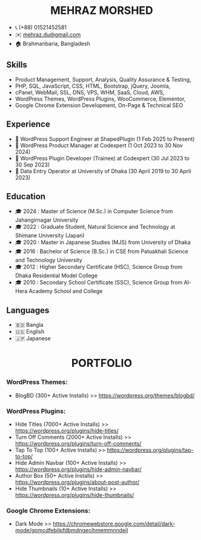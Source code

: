 <h1 align="center">MEHRAZ MORSHED</h1>

- 📞 (+88) 01521452581
- ✉️ mehraz.du@gmail.com
- 🏠 Brahmanbaria, Bangladesh

## Skills
- Product Management, Support, Analysis, Quality Assurance & Testing,
- PHP, SQL, JavaScript, CSS, HTML, Bootstrap, jQuery, Joomla,
- cPanel, WebMail, SSL, DNS, VPS, WHM, SaaS, Cloud, AWS,
- WordPress Themes, WordPress Plugins, WooCommerce, Elementor,
- Google Chrome Extension Development, On-Page & Technical SEO

## Experience
- 💼 WordPress Support Engineer at ShapedPlugin (1 Feb 2025 to Present)
- 💼 WordPress Product Manager at Codexpert (1 Oct 2023 to 30 Nov 2024)
- 💼 WordPress Plugin Developer (Trainee) at Codexpert (30 Jul 2023 to 30 Sep 2023)
- 💼 Data Entry Operator at University of Dhaka (30 April 2019 to 30 April 2023)

## Education
- 🎓 2024 : Master of Science (M.Sc.) in Computer Science from Jahangirnagar University
- 🎓 2022 : Graduate Student, Natural Science and Technology at Shimane University (Japan)
- 🎓 2020 : Master in Japanese Studies (MJS) from University of Dhaka
- 🎓 2016 : Bachelor of Science (B.Sc.) in CSE from Patuakhali Science and Technology University
- 🎓 2012 : Higher Secondary Certificate (HSC), Science Group from Dhaka Residential Model College
- 🎓 2010 : Secondary School Certificate (SSC), Science Group from Al-Hera Academy School and College

## Languages
- 🇧🇩 Bangla
- 🇺🇸 English
- 🇯🇵 Japanese

<h1 align="center">PORTFOLIO</h1>

### WordPress Themes:
- BlogBD (300+ Active Installs) >> https://wordpress.org/themes/blogbd/

### WordPress Plugins:
- Hide Titles (7000+ Active Installs) >> https://wordpress.org/plugins/hide-titles/
- Turn Off Comments (2000+ Active Installs) >> https://wordpress.org/plugins/turn-off-comments/
- Tap To Top (100+ Active Installs) >> https://wordpress.org/plugins/tap-to-top/
- Hide Admin Navbar (100+ Active Installs) >> https://wordpress.org/plugins/hide-admin-navbar/
- Author Box (50+ Active Installs) >> https://wordpress.org/plugins/about-post-author/
- Hide Thumbnails (10+ Active Installs) >> https://wordpress.org/plugins/hide-thumbnails/

### Google Chrome Extensions:
- Dark Mode	>> https://chromewebstore.google.com/detail/dark-mode/gomcdfebilpfdbmdngecihmemmnndejl

<!---
mehrazmorshed/mehrazmorshed is a ✨ special ✨ repository because its `README.md` (this file) appears on your GitHub profile.
You can click the Preview link to take a look at your changes.
--->
